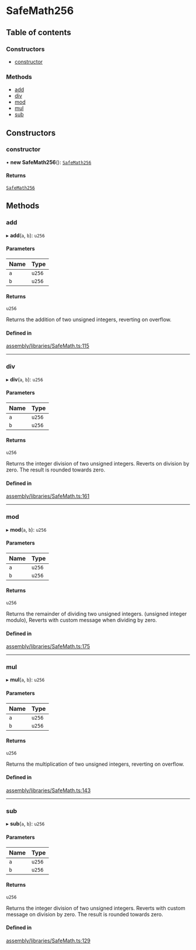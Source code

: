 # SafeMath256

## Table of contents

### Constructors

- [constructor](SafeMath256.md#constructor)

### Methods

- [add](SafeMath256.md#add)
- [div](SafeMath256.md#div)
- [mod](SafeMath256.md#mod)
- [mul](SafeMath256.md#mul)
- [sub](SafeMath256.md#sub)

## Constructors

### constructor

• **new SafeMath256**(): [`SafeMath256`](SafeMath256.md)

#### Returns

[`SafeMath256`](SafeMath256.md)

## Methods

### add

▸ **add**(`a`, `b`): `u256`

#### Parameters

| Name | Type |
| :------ | :------ |
| `a` | `u256` |
| `b` | `u256` |

#### Returns

`u256`

Returns the addition of two unsigned integers,
reverting on overflow.

#### Defined in

[assembly/libraries/SafeMath.ts:115](https://github.com/dusaprotocol/v1-core-confidencial/blob/b44ea92/assembly/libraries/SafeMath.ts#L115)

___

### div

▸ **div**(`a`, `b`): `u256`

#### Parameters

| Name | Type |
| :------ | :------ |
| `a` | `u256` |
| `b` | `u256` |

#### Returns

`u256`

Returns the integer division of two unsigned integers. Reverts on
division by zero. The result is rounded towards zero.

#### Defined in

[assembly/libraries/SafeMath.ts:161](https://github.com/dusaprotocol/v1-core-confidencial/blob/b44ea92/assembly/libraries/SafeMath.ts#L161)

___

### mod

▸ **mod**(`a`, `b`): `u256`

#### Parameters

| Name | Type |
| :------ | :------ |
| `a` | `u256` |
| `b` | `u256` |

#### Returns

`u256`

Returns the remainder of dividing two unsigned integers. (unsigned integer modulo),
Reverts with custom message when dividing by zero.

#### Defined in

[assembly/libraries/SafeMath.ts:175](https://github.com/dusaprotocol/v1-core-confidencial/blob/b44ea92/assembly/libraries/SafeMath.ts#L175)

___

### mul

▸ **mul**(`a`, `b`): `u256`

#### Parameters

| Name | Type |
| :------ | :------ |
| `a` | `u256` |
| `b` | `u256` |

#### Returns

`u256`

Returns the multiplication of two unsigned integers, reverting on
overflow.

#### Defined in

[assembly/libraries/SafeMath.ts:143](https://github.com/dusaprotocol/v1-core-confidencial/blob/b44ea92/assembly/libraries/SafeMath.ts#L143)

___

### sub

▸ **sub**(`a`, `b`): `u256`

#### Parameters

| Name | Type |
| :------ | :------ |
| `a` | `u256` |
| `b` | `u256` |

#### Returns

`u256`

Returns the integer division of two unsigned integers. Reverts with custom message on
division by zero. The result is rounded towards zero.

#### Defined in

[assembly/libraries/SafeMath.ts:129](https://github.com/dusaprotocol/v1-core-confidencial/blob/b44ea92/assembly/libraries/SafeMath.ts#L129)
